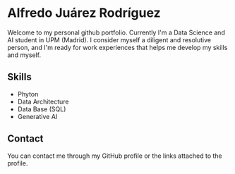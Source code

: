 # Alfredo Juárez Rodríguez
Welcome to my personal github portfolio. Currently I'm a Data Science and AI student in UPM (Madrid).
I consider myself a diligent and resolutive person, and I'm ready for work experiences that helps me develop my skills and myself. 

## Skills
- Phyton
- Data Architecture
- Data Base (SQL)
- Generative AI

## Contact
You can contact me through my GitHub profile or the links attached to the profile.
